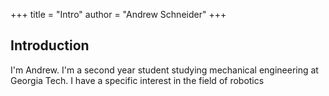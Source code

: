 +++
title = "Intro"
author = "Andrew Schneider"
+++
## Introduction

I'm Andrew. I'm a second year student studying mechanical engineering at Georgia Tech. I have a specific interest in the field of robotics